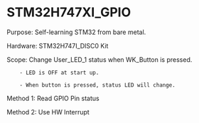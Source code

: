 # STM32H747XI_GPIO

Purpose: Self-learning STM32 from bare metal.

Hardware: STM32H747I_DISC0 Kit

Scope: Change User_LED_1 status when WK_Button is pressed.

        - LED is OFF at start up.

        - When button is pressed, status LED will change.


Method 1: Read GPIO Pin status

Method 2: Use HW Interrupt 
